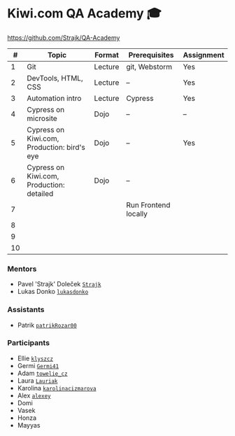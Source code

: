 # Kiwi.com QA Academy 🎓

<https://github.com/Strajk/QA-Academy>

| #  | Topic                                       | Format  | Prerequisites                | Assignment |
|----|---------------------------------------------|---------|------------------------------|------------|
| 1  | Git                                         | Lecture | git, Webstorm                | Yes        |
| 2  | DevTools, HTML, CSS                         | Lecture | –                            | Yes        |
| 3  | Automation intro                            | Lecture | Cypress                      | Yes        |
| 4  | Cypress on microsite                        | Dojo    | –                            | –          |
| 5  | Cypress on Kiwi.com, Production: bird's eye | Dojo    | –                            | Yes        |
| 6  | Cypress on Kiwi.com, Production: detailed   | Dojo    | –                            |            |
| 7  |                                             |         | Run Frontend locally         |            |
| 8  |                                             |         |                              |            |
| 9  |                                             |         |                              |            |
| 10 |                                             |         |                              |            |

### Mentors

* Pavel 'Strajk' Doleček [`Strajk`](https://github.com/strajk/)
* Lukas Donko [`lukasdonko`](https://github.com/lukasdonko)

### Assistants

* Patrik [`patrikRozar00`](https://github.com/patrikRozar00/)

### Participants

* Ellie [`klyszcz`](https://github.com/klyszcz)
* Germi [`Germi41`](https://github.com/Germi41)
* Adam [`towelie_cz`](https://github.com/adam-olser)
* Laura [`Lauriak`](https://github.com/Lauriak)
* Karolina [`karolinacizmarova`](https://github.com/karolinacizmarova)
* Alex [`alexey`](https://gitlab.skypicker.com/alexey.tudakov)
* Domi
* Vasek
* Honza
* Mayyas

